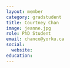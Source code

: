 ```yaml
---
layout: member
category: gradstudent
title: Courtney Chan
image: jeanne.jpg
role: PhD Student
email: chanco@yorku.ca
social:
  website:
education:
---
```

